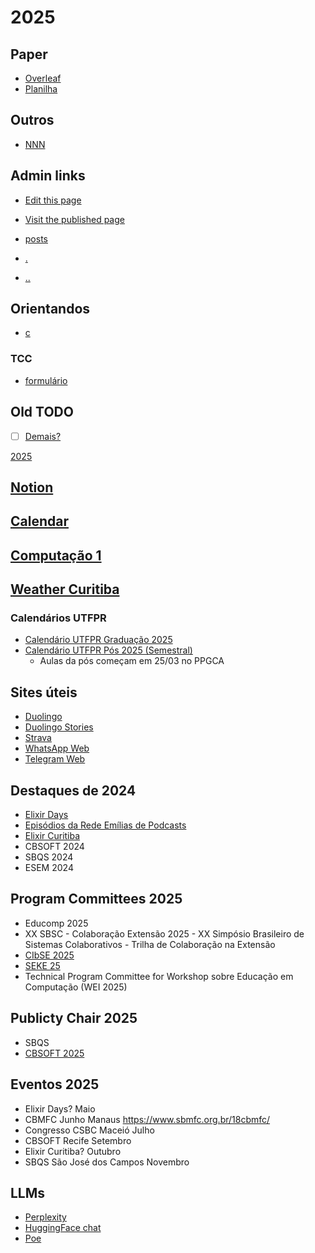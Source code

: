 # 2025

## Paper

- [Overleaf](https://www.overleaf.com/project/64ff6d4ef94a60fed5b01db5)
- [Planilha](https://docs.google.com/spreadsheets/d/1d6R87L883ZRrQGJoVyQRkumjBzXnyXjJcQQxQZ4L6Bk/edit?usp=sharing) 

## Outros

- [NNN](https://drive.google.com/drive/folders/1F2j9FpRKw3ovK2lgsLDGNVjsCKIp41zZ)

## Admin links


- [Edit this page](https://github.com/adolfont/adolfont.github.io/blob/master/admin/2025/index.md)
- [Visit the published page](https://adolfont.github.io/admin/2025/)
- [posts](https://adolfont.github.io/extension/blogs/posts)

- [.](https://associados.amazon.com.br/home)
- [..](https://affiliate-program.amazon.com/home)

## Orientandos

- [c](https://web.telegram.org/k/#@camilotk)

### TCC
 - [formulário](https://docs.google.com/forms/d/1vQ0KwDw3VpAZFvGdpgjdOf2bXp4YobqvLOc2_2WredA/edit#responses)

## Old TODO

- [ ] [Demais?](https://docs.google.com/spreadsheets/d/1fdT5h1ulLvs7aKtrRwji-X_5o38Z_a9-SAUiPj7pSyg/edit?usp=sharing)

[2025](https://www.notion.so/2025-15eca1ecd1be8012a0c2e1cd30efb8e3?pvs=9)

## [Notion](https://www.notion.so/)

## [Calendar](https://calendar.google.com/calendar/u/0/r)

## [Computação 1](/teaching/2025/computacao1/)

## [Weather Curitiba](https://vanillaweather.com/forecast/36833078-3e66-4b4a-9736-900a9f857689)

### Calendários UTFPR
  - [Calendário UTFPR Graduação 2025](https://www.utfpr.edu.br/alunos/calendario)
  - [Calendário UTFPR Pós 2025 (Semestral)](https://utfpr-pos-2025-semestral.tiiny.site/)
    - Aulas da pós começam em 25/03 no PPGCA   



## Sites úteis

- [Duolingo](https://www.duolingo.com)
- [Duolingo Stories](https://www.duolingo.com/practice-hub/stories)
- [Strava](https://www.strava.com/dashboard)
- [WhatsApp Web](https://web.whatsapp.com/)
- [Telegram Web](https://web.telegram.org/k/)


## Destaques de 2024

- [Elixir Days](https://archive.is/Ffw30)
- [Episódios da Rede Emílias de Podcasts](https://fronteirases.github.io/redeemilias/)
- [Elixir Curitiba](https://elixircuritiba.github.io/)
- CBSOFT 2024
- SBQS 2024
- ESEM 2024


## Program Committees 2025


- Educomp 2025
- XX SBSC - Colaboração Extensão 2025 - XX Simpósio Brasileiro de Sistemas Colaborativos - Trilha de Colaboração na Extensão
- [CIbSE 2025](https://conf.researchr.org/committee/cibse-2025/cibse-2025-program-committee)
- [SEKE 25](https://ksiresearch.org/seke/seke25.html)
- Technical Program Committee for Workshop sobre Educação em Computação (WEI 2025)


## Publicty Chair 2025

- SBQS
- [CBSOFT 2025](https://cbsoft.sbc.org.br/2025/cbsoft/organizacao/?lang=pt)

## Eventos 2025

- Elixir Days? Maio
- CBMFC Junho Manaus https://www.sbmfc.org.br/18cbmfc/
- Congresso CSBC Maceió Julho
- CBSOFT Recife Setembro
- Elixir Curitiba? Outubro
- SBQS São José dos Campos Novembro

## LLMs

- [Perplexity](https://www.perplexity.ai/)
- [HuggingFace chat](https://huggingface.co/chat/)
- [Poe](https://poe.com/)
